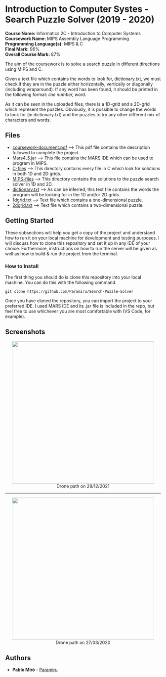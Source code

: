 # Introduction to Computer Systes - Search Puzzle Solver (2019 - 2020)

<b>Course Name:</b> Informatics 2C - Introduction to Computer Systems
<br><b>Coursework Name:</b> MIPS Assembly Language Programming
<br><b>Programming Language(s):</b> MIPS & C
<br><b>Final Mark:</b> 96%
<br><b>Overall Course Mark:</b> 87%

The aim of the coursework is to solve a search puzzle in different directions using MIPS and C.

Given a text file which contains the words to look for, dictionary.txt, we must check if they are in the puzzle either horizontally, vertically or diagonally (including wraparound). If any word has been found, it should be printed in the following format: <em>line number, word</em>.

As it can be seen in the uploaded files, there is a 1D-grid and a 2D-grid which represent the puzzles. Obviously, it is possible to change the words to look for (in dictionary.txt) and the puzzles to try any other different mix of characters and words.

## Files
<ul>
  <li> <a href="./coursework-document.pdf">coursework-document.pdf</a> --> This pdf file contains the description followed to complete the project.</li>
  <li> <a href="./Mars4_5.jar">Mars4_5.jar</a> --> This file contains the MARS IDE which can be used to program in MIPS.</li>
  <li> <a href="./C-files">C-files</a> --> This directory contains every file in C which look for solutions in both 1D and 2D grids.</li>
  <li> <a href="./MIPS-files">MIPS-files</a> --> This directory contains the solutions to the puzzle search solver in 1D and 2D.</li>
  <li> <a href="./dictionary.txt">dictionary.txt</a> --> As can be inferred, this text file contains the words the program will be looking for in the 1D and/or 2D grids.</li>
  <li> <a href="./1dgrid.txt">1dgrid.txt</a> --> Text file which contains a one-dimensional puzzle.</li>
  <li> <a href="./2dgrid.txt">2dgrid.txt</a> --> Text file which contains a two-dimensional puzzle.</li>
</ul>

## Getting Started

These subsections will help you get a copy of the project and understand how to run it on your local machine for development and testing purposes.
I will discuss how to clone this repository and set it up in any IDE of your choice. Furthermore, instructions on how to run the server will be given as well as how to build & run the project from the terminal.

### How to Install

The first thing you should do is clone this repository into your local machine. You can do this with the following command:
```
git clone https://github.com/Paramiru/Search-Puzzle-Solver
```
Once you have cloned the repository, you can import the project to your preferred IDE. I used MARS IDE and its .jar file is included in the repo, but feel free to use whichever you are most comfortable with (VS Code, for example). 

## Screenshots

<p align="center">
  <img width="460" src="./screenshots/.png">
  <br>
  Drone path on 28/12/2021
</p>

<hr>

<p align="center">
  <img width="460" src="./screenshots/.png">
  <br>
  Drone path on 27/03/2020
</p>


## Authors

* **Pablo Miró** - [Paramiru](https://github.com/Paramiru)

